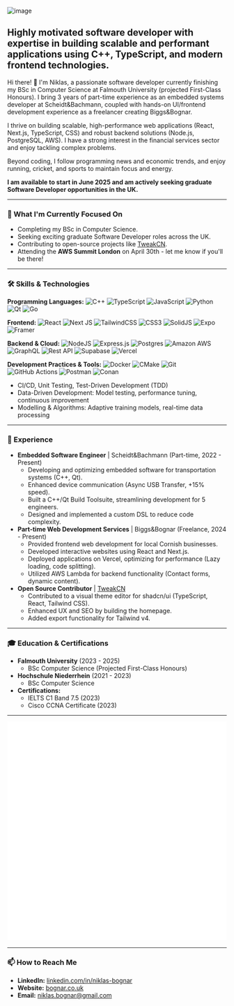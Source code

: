 ![image](https://github.com/user-attachments/assets/b85bf6be-2c22-40db-ae36-3bd6be4302d8)

## Highly motivated software developer with expertise in building scalable and performant applications using C++, TypeScript, and modern frontend technologies.

Hi there! 👋 I'm Niklas, a passionate software developer currently finishing my BSc in Computer Science at Falmouth University (projected First-Class Honours). I bring 3 years of part-time experience as an embedded systems developer at Scheidt&Bachmann, coupled with hands-on UI/frontend development experience as a freelancer creating Biggs&Bognar.

I thrive on building scalable, high-performance web applications (React, Next.js, TypeScript, CSS) and robust backend solutions (Node.js, PostgreSQL, AWS). I have a strong interest in the financial services sector and enjoy tackling complex problems.

Beyond coding, I follow programming news and economic trends, and enjoy running, cricket, and sports to maintain focus and energy.

**I am available to start in June 2025 and am actively seeking graduate Software Developer opportunities in the UK.**

---

### 🌱 What I'm Currently Focused On

*   Completing my BSc in Computer Science.
*   Seeking exciting graduate Software Developer roles across the UK.
*   Contributing to open-source projects like [TweakCN](https://tweakcn.com/).
*   Attending the **AWS Summit London** on April 30th - let me know if you'll be there!

---

### 🛠️ Skills & Technologies

**Programming Languages:**
![C++](https://img.shields.io/badge/c++-%2300599C.svg?style=for-the-badge&logo=c%2B%2B&logoColor=white) ![TypeScript](https://img.shields.io/badge/typescript-%23007ACC.svg?style=for-the-badge&logo=typescript&logoColor=white) ![JavaScript](https://img.shields.io/badge/javascript-%23323330.svg?style=for-the-badge&logo=javascript&logoColor=%23F7DF1E) ![Python](https://img.shields.io/badge/python-3670A0?style=for-the-badge&logo=python&logoColor=ffdd54) ![Qt](https://img.shields.io/badge/Qt-%23217346.svg?style=for-the-badge&logo=Qt&logoColor=white) ![Go](https://img.shields.io/badge/go-%2300ADD8.svg?style=for-the-badge&logo=go&logoColor=white)

**Frontend:**
![React](https://img.shields.io/badge/react-%2320232a.svg?style=for-the-badge&logo=react&logoColor=%2361DAFB) ![Next JS](https://img.shields.io/badge/Next-black?style=for-the-badge&logo=next.js&logoColor=white) ![TailwindCSS](https://img.shields.io/badge/tailwindcss-%2338B2AC.svg?style=for-the-badge&logo=tailwind-css&logoColor=white) ![CSS3](https://img.shields.io/badge/css3-%231572B6.svg?style=for-the-badge&logo=css3&logoColor=white) ![SolidJS](https://img.shields.io/badge/SolidJS-2c4f7c?style=for-the-badge&logo=solid&logoColor=c8c9cb) ![Expo](https://img.shields.io/badge/expo-1C1E24?style=for-the-badge&logo=expo&logoColor=#D04A37) ![Framer](https://img.shields.io/badge/Framer-black?style=for-the-badge&logo=framer&logoColor=blue)

**Backend & Cloud:**
![NodeJS](https://img.shields.io/badge/node.js-6DA55F?style=for-the-badge&logo=node.js&logoColor=white) ![Express.js](https://img.shields.io/badge/express.js-%23404d59.svg?style=for-the-badge&logo=express&logoColor=%2361DAFB) ![Postgres](https://img.shields.io/badge/postgres-%23316192.svg?style=for-the-badge&logo=postgresql&logoColor=white) ![Amazon AWS](https://img.shields.io/badge/AWS-%23FF9900.svg?style=for-the-badge&logo=amazon-aws&logoColor=white) ![GraphQL](https://img.shields.io/badge/-GraphQL-E10098?style=for-the-badge&logo=graphql&logoColor=white) ![Rest API](https://img.shields.io/badge/REST%20API-black?style=flat-square&logo=api) ![Supabase](https://img.shields.io/badge/Supabase-3ECF8E?style=for-the-badge&logo=supabase&logoColor=white) ![Vercel](https://img.shields.io/badge/vercel-%23000000.svg?style=for-the-badge&logo=vercel&logoColor=white)

**Development Practices & Tools:**
![Docker](https://img.shields.io/badge/docker-%230db7ed.svg?style=for-the-badge&logo=docker&logoColor=white) ![CMake](https://img.shields.io/badge/CMake-%23008FBA.svg?style=for-the-badge&logo=cmake&logoColor=white) ![Git](https://img.shields.io/badge/git-%23F05033.svg?style=for-the-badge&logo=git&logoColor=white) ![GitHub Actions](https://img.shields.io/badge/github%20actions-%232671E5.svg?style=for-the-badge&logo=githubactions&logoColor=white) ![Postman](https://img.shields.io/badge/Postman-FF6C37?style=for-the-badge&logo=postman&logoColor=white) ![Conan](https://img.shields.io/badge/Conan-52A047?style=for-the-badge&logo=conan&logoColor=white)
*   CI/CD, Unit Testing, Test-Driven Development (TDD)
*   Data-Driven Development: Model testing, performance tuning, continuous improvement
*   Modelling & Algorithms: Adaptive training models, real-time data processing

---

### 💼 Experience

*   **Embedded Software Engineer** | Scheidt&Bachmann (Part-time, 2022 - Present)
    *   Developing and optimizing embedded software for transportation systems (C++, Qt).
    *   Enhanced device communication (Async USB Transfer, +15% speed).
    *   Built a C++/Qt Build Toolsuite, streamlining development for 5 engineers.
    *   Designed and implemented a custom DSL to reduce code complexity.
*   **Part-time Web Development Services** | Biggs&Bognar (Freelance, 2024 - Present)
    *   Provided frontend web development for local Cornish businesses.
    *   Developed interactive websites using React and Next.js.
    *   Deployed applications on Vercel, optimizing for performance (Lazy loading, code splitting).
    *   Utilized AWS Lambda for backend functionality (Contact forms, dynamic content).
*   **Open Source Contributor** | [TweakCN](https://tweakcn.com/)
    *   Contributed to a visual theme editor for shadcn/ui (TypeScript, React, Tailwind CSS).
    *   Enhanced UX and SEO by building the homepage.
    *   Added export functionality for Tailwind v4.

---

### 🎓 Education & Certifications

*   **Falmouth University** (2023 - 2025)
    *   BSc Computer Science (Projected First-Class Honours)
*   **Hochschule Niederrhein** (2021 - 2023)
    *   BSc Computer Science
*   **Certifications:**
    *   IELTS C1 Band 7.5 (2023)
    *   Cisco CCNA Certificate (2023)

---

<p align="center"><img src="/github-metrics.svg" alt="Metrics" width="800"></p>

---

### 📫 How to Reach Me

*   **LinkedIn:** [linkedin.com/in/niklas-bognar](https://www.linkedin.com/in/niklas-bognar)
*   **Website:** [bognar.co.uk](https://bognar.co.uk)
*   **Email:** [niklas.bognar@gmail.com](mailto:niklas.bognar@gmail.com)
